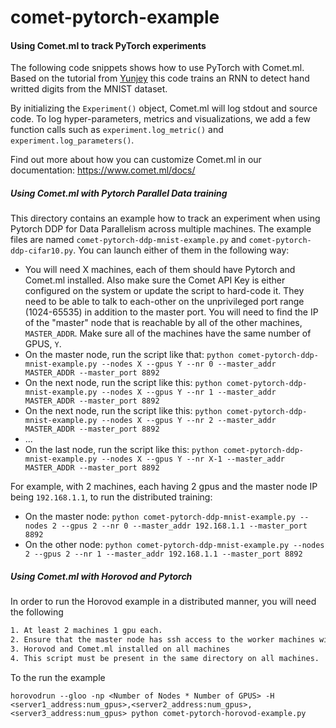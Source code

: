 # comet-pytorch-example

#### Using Comet.ml to track PyTorch experiments

The following code snippets shows how to use PyTorch with Comet.ml. Based on the tutorial from [Yunjey](https://github.com/yunjey/pytorch-tutorial/blob/master/tutorials/01-basics/feedforward_neural_network/main.py) this code trains an RNN to detect hand writted digits from the MNIST dataset.

By initializing the `Experiment()` object, Comet.ml will log stdout and source code. To log hyper-parameters, metrics and visualizations, we add a few function calls such as `experiment.log_metric()` and `experiment.log_parameters()`.

Find out more about how you can customize Comet.ml in our documentation: https://www.comet.ml/docs/

##### Using Comet.ml with Pytorch Parallel Data training

This directory contains an example how to track an experiment when using Pytorch DDP for Data Parallelism across multiple machines. The example files are named `comet-pytorch-ddp-mnist-example.py` and `comet-pytorch-ddp-cifar10.py`. You can launch either of them in the following way:

* You will need X machines, each of them should have Pytorch and Comet.ml installed. Also make sure the Comet API Key is either configured on the system or update the script to hard-code it. They need to be able to talk to each-other on the unprivileged port range (1024-65535) in addition to the master port. You will need to find the IP of the "master" node that is reachable by all of the other machines, `MASTER_ADDR`. Make sure all of the machines have the same number of GPUS, `Y`.
* On the master node, run the script like that: `python comet-pytorch-ddp-mnist-example.py --nodes X --gpus Y --nr 0 --master_addr MASTER_ADDR --master_port 8892`
* On the next node, run the script like this: `python comet-pytorch-ddp-mnist-example.py --nodes X --gpus Y --nr 1 --master_addr MASTER_ADDR --master_port 8892`
* On the next node, run the script like this: `python comet-pytorch-ddp-mnist-example.py --nodes X --gpus Y --nr 2 --master_addr MASTER_ADDR --master_port 8892`
* ...
* On the last node, run the script like this: `python comet-pytorch-ddp-mnist-example.py --nodes X --gpus Y --nr X-1 --master_addr MASTER_ADDR --master_port 8892`

For example, with 2 machines, each having 2 gpus and the master node IP being `192.168.1.1`, to run the distributed training:
* On the master node: `python comet-pytorch-ddp-mnist-example.py --nodes 2 --gpus 2 --nr 0 --master_addr 192.168.1.1 --master_port 8892`
* On the other node: `python comet-pytorch-ddp-mnist-example.py --nodes 2 --gpus 2 --nr 1 --master_addr 192.168.1.1 --master_port 8892`

##### Using Comet.ml with Horovod and Pytorch
In order to run the Horovod example in a distributed manner, you will need the following
```bash
1. At least 2 machines 1 gpu each.
2. Ensure that the master node has ssh access to the worker machines without requiring a password
3. Horovod and Comet.ml installed on all machines
4. This script must be present in the same directory on all machines.
```
To the run the example 

```
horovodrun --gloo -np <Number of Nodes * Number of GPUS> -H <server1_address:num_gpus>,<server2_address:num_gpus>,<server3_address:num_gpus> python comet-pytorch-horovod-example.py
```
